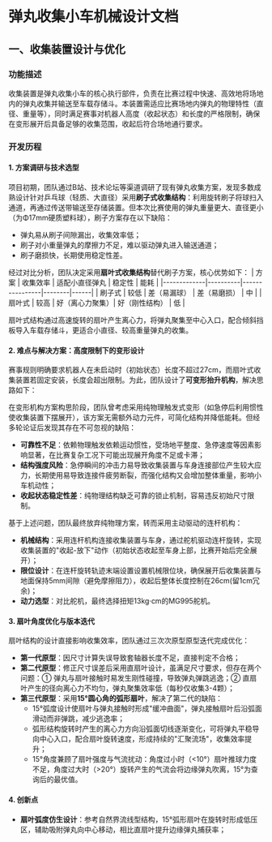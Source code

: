 # 弹丸收集小车机械设计文档
## 一、收集装置设计与优化

### 功能描述
收集装置是弹丸收集小车的核心执行部件，负责在比赛过程中快速、高效地将场地内的弹丸收集并输送至车载存储斗。本装置需适应比赛场地内弹丸的物理特性（直径、重量等），同时满足赛事对机器人高度（收起状态）和长度的严格限制，确保在变形展开后具备足够的收集范围，收起后符合场地通行要求。

### 开发历程

#### 1. 方案调研与技术选型
项目初期，团队通过B站、技术论坛等渠道调研了现有弹丸收集方案，发现多数成熟设计针对乒乓球（轻质、大直径）采用**刷子式收集结构**：利用旋转刷子将球扫入通道，再通过传送带输送至存储装置。但本次比赛使用的弹丸重量更大、直径更小（为Φ17mm硬质塑料球），刷子方案存在以下缺陷：
- 弹丸易从刷子间隙漏出，收集效率低；
- 刷子对小重量弹丸的摩擦力不足，难以驱动弹丸进入输送通道；
- 刷子磨损快，长期使用稳定性差。

经过对比分析，团队决定采用**扇叶式收集结构**替代刷子方案，核心优势如下：
| 方案        | 收集效率 | 适配小直径弹丸 | 稳定性 | 能耗 |
|-------------|----------|----------------|--------|------|
| 刷子式      | 较低     | 差（易漏球）   | 差（易磨损） | 中   |
| 扇叶式      | 较高     | 好（离心力聚集）| 好（刚性结构） | 低   |

扇叶式结构通过高速旋转的扇叶产生离心力，将弹丸聚集至中心入口，配合倾斜挡板导入车载存储斗，更适合小直径、较高重量弹丸的收集。

#### 2. 难点与解决方案：高度限制下的变形设计
赛事规则明确要求机器人在未启动时（初始状态）长度不超过27cm，而扇叶式收集装置若固定安装，长度会超出限制。为此，团队设计了**可变形抬升机构**，解决思路如下：

在变形机构方案构思阶段，团队曾考虑采用纯物理触发式变形（如急停后利用惯性使收集装置下摆展开），该方案无需额外动力元件，可简化结构并降低能耗。但经多轮论证后发现其存在不可忽视的缺陷：
- **可靠性不足**：依赖物理触发依赖运动惯性，受场地平整度、急停速度等因素影响显著，在比赛复杂工况下可能出现展开角度不足或卡滞；
- **结构强度风险**：急停瞬间的冲击力易导致收集装置与车身连接部位产生较大应力，长期使用易导致连接件疲劳断裂，而强化结构又会增加整体重量，影响小车机动性；
- **收起状态稳定性差**：纯物理结构缺乏可靠的锁止机制，容易违反初始尺寸限制。

基于上述问题，团队最终放弃纯物理方案，转而采用主动驱动的连杆机构：
- **机械结构**：采用连杆机构连接收集装置与车身，通过舵机驱动连杆旋转，实现收集装置的"收起-放下"动作（初始状态收起至车身上部，比赛开始后完全展开）；
- **限位设计**：在连杆旋转轨迹末端设置设置机械限位块，确保展开后收集装置与地面保持5mm间隙（避免摩擦阻力），收起后整体长度控制在26cm(留1cm冗余)；
- **动力选型**：对比舵机，最终选择扭矩13kg·cm的MG995舵机。

#### 3. 扇叶角度优化与版本迭代
扇叶结构的设计直接影响收集效率，团队通过三次次原型原型迭代完成优化： 
- **第一代原型**：因尺寸计算失误导致套轴器长度不足，直接判定不合格；
- **第二代原型**：修正尺寸误差后采用直扇叶设计，虽满足尺寸要求，但存在两个问题：① 弹丸与扇叶接触时易发生刚性碰撞，导致弹丸弹跳逃逸；② 直扇叶产生的径向离心力不均匀，弹丸聚集效率低（每秒仅收集3-4颗）；
- **第三代原型**：采用**15°圆心角的弧形扇叶**，解决了第二代的缺陷：
  - 15°弧度设计使扇叶与弹丸接触时形成"缓冲曲面"，弹丸接触扇叶后沿弧面滑动而非弹跳，减少逃逸率；
  - 弧形结构旋转时产生的离心力方向沿弧面切线逐渐变化，可将弹丸平稳导向中心入口，配合扇叶旋转速度，形成持续的"汇聚流场"，收集效率提升；
  - 15°角度兼顾了扇叶强度与气流扰动：角度过小时（<10°）扇叶推球力度不足，角度过大时（>20°）旋转产生的气流会将边缘弹丸吹离，15°为查询后的最优值。

#### 4. 创新点
- **扇叶弧度仿生设计**：参考自然界流线型结构，15°弧形扇叶在旋转时形成低压区，辅助吸附弹丸向中心移动，相比直扇叶提升边缘弹丸捕获率；

